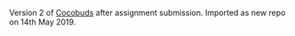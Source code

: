 Version 2 of [Cocobuds](https://github.com/alxdwa/cocobuds) after assignment submission. Imported as new repo on 14th May 2019.